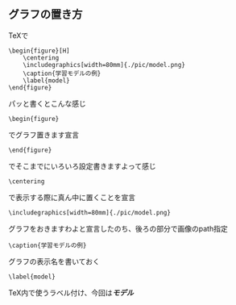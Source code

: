 ## グラフの置き方
TeXで
```TeX
\begin{figure}[H]
	\centering
	\includegraphics[width=80mm]{./pic/model.png}
	\caption{学習モデルの例}
	\label{model}
\end{figure}
```
パッと書くとこんな感じ
```TeX
\begin{figure}
```
でグラフ置きます宣言  
```TeX
\end{figure}
```
でそこまでにいろいろ設定書きますよって感じ  
```TeX
\centering
```
で表示する際に真ん中に置くことを宣言  
```TeX
\includegraphics[width=80mm]{./pic/model.png}
```
グラフをおきますわよと宣言したのち、後ろの部分で画像のpath指定  
```TeX
\caption{学習モデルの例}
```
グラフの表示名を書いておく  
```TeX
\label{model}
```
TeX内で使うラベル付け、今回は***モデル***  

